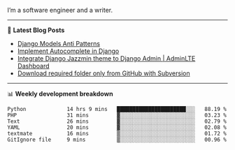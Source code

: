 I’m a software engineer and a writer.

-------

📕 **Latest Blog Posts**
<!-- BLOG-POST-LIST:START -->
- [Django Models Anti Patterns](https://dev.to/thearjun/django-models-anti-patterns-1ma1)
- [Implement Autocomplete in Django](https://dev.to/thearjun/implement-autocomplete-in-django-3h20)
- [Integrate Django Jazzmin theme to Django Admin | AdminLTE Dashboard](https://dev.to/thearjun/integrate-django-jazzmin-theme-to-django-admin-adminlte-dashboard-5aao)
- [Download required folder only from GitHub with Subversion](https://dev.to/thearjun/download-required-folder-only-from-github-with-subversion-2gpc)
<!-- BLOG-POST-LIST:END -->

-------

📊 **Weekly development breakdown**
<!--START_SECTION:waka-->

```text
Python             14 hrs 9 mins   ██████████████████████░░░   88.19 %
PHP                31 mins         ▓░░░░░░░░░░░░░░░░░░░░░░░░   03.23 %
Text               26 mins         ▓░░░░░░░░░░░░░░░░░░░░░░░░   02.79 %
YAML               20 mins         ▓░░░░░░░░░░░░░░░░░░░░░░░░   02.08 %
textmate           16 mins         ▒░░░░░░░░░░░░░░░░░░░░░░░░   01.72 %
GitIgnore file     9 mins          ▒░░░░░░░░░░░░░░░░░░░░░░░░   00.96 %
```

<!--END_SECTION:waka-->
<img src='https://profile-counter.glitch.me/thearjun/count.svg' width='0px'>
